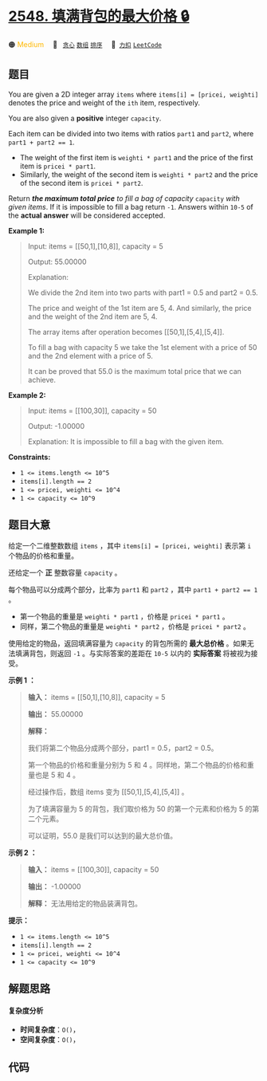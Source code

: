 # [2548. 填满背包的最大价格 🔒](https://2xiao.github.io/leetcode-js/problem/2548.html)

🟠 <font color=#ffb800>Medium</font>&emsp; 🔖&ensp; [`贪心`](/tag/greedy.md) [`数组`](/tag/array.md) [`排序`](/tag/sorting.md)&emsp; 🔗&ensp;[`力扣`](https://leetcode.cn/problems/maximum-price-to-fill-a-bag) [`LeetCode`](https://leetcode.com/problems/maximum-price-to-fill-a-bag)

## 题目

You are given a 2D integer array `items` where `items[i] = [pricei, weighti]`
denotes the price and weight of the `ith` item, respectively.

You are also given a **positive** integer `capacity`.

Each item can be divided into two items with ratios `part1` and `part2`, where
`part1 + part2 == 1`.

  * The weight of the first item is `weighti * part1` and the price of the first item is `pricei * part1`.
  * Similarly, the weight of the second item is `weighti * part2` and the price of the second item is `pricei * part2`.

Return _**the maximum total price** to fill a bag of capacity_ `capacity`
_with given items_. If it is impossible to fill a bag return `-1`. Answers
within `10-5` of the **actual answer** will be considered accepted.



**Example 1:**

> Input: items = [[50,1],[10,8]], capacity = 5
> 
> Output: 55.00000
> 
> Explanation: 
> 
> We divide the 2nd item into two parts with part1 = 0.5 and part2 = 0.5.
> 
> The price and weight of the 1st item are 5, 4. And similarly, the price and the weight of the 2nd item are 5, 4.
> 
> The array items after operation becomes [[50,1],[5,4],[5,4]]. 
> 
> To fill a bag with capacity 5 we take the 1st element with a price of 50 and the 2nd element with a price of 5.
> 
> It can be proved that 55.0 is the maximum total price that we can achieve.

**Example 2:**

> Input: items = [[100,30]], capacity = 50
> 
> Output: -1.00000
> 
> Explanation: It is impossible to fill a bag with the given item.

**Constraints:**

  * `1 <= items.length <= 10^5`
  * `items[i].length == 2`
  * `1 <= pricei, weighti <= 10^4`
  * `1 <= capacity <= 10^9`


## 题目大意

给定一个二维整数数组 `items` ，其中 `items[i] = [pricei, weighti]` 表示第 `i` 个物品的价格和重量。

还给定一个 **正** 整数容量 `capacity` 。

每个物品可以分成两个部分，比率为 `part1` 和 `part2` ，其中 `part1 + part2 == 1` 。

  * 第一个物品的重量是 `weighti * part1` ，价格是 `pricei * part1` 。
  * 同样，第二个物品的重量是 `weighti * part2` ，价格是 `pricei * part2` 。

使用给定的物品，返回填满容量为 `capacity` 的背包所需的 **最大总价格** 。如果无法填满背包，则返回 `-1` 。与实际答案的差距在
`10-5` 以内的 **实际答案** 将被视为接受。



**示例 1 ：**

> 
> 
> 
> 
> 
> **输入：** items = [[50,1],[10,8]], capacity = 5
> 
> **输出：** 55.00000
> 
> **解释：**
> 
> 我们将第二个物品分成两个部分，part1 = 0.5，part2 = 0.5。 
> 
> 第一个物品的价格和重量分别为 5 和 4 。同样地，第二个物品的价格和重量也是 5 和 4 。 
> 
> 经过操作后，数组 items 变为 [[50,1],[5,4],[5,4]] 。 
> 
> 为了填满容量为 5 的背包，我们取价格为 50 的第一个元素和价格为 5 的第二个元素。 
> 
> 可以证明，55.0 是我们可以达到的最大总价值。
> 
> 

**示例 2 ：**

> 
> 
> 
> 
> 
> **输入：** items = [[100,30]], capacity = 50
> 
> **输出：** -1.00000
> 
> **解释：** 无法用给定的物品装满背包。
> 
> 



**提示：**

  * `1 <= items.length <= 10^5`
  * `items[i].length == 2`
  * `1 <= pricei, weighti <= 10^4`
  * `1 <= capacity <= 10^9`


## 解题思路

#### 复杂度分析

- **时间复杂度**：`O()`，
- **空间复杂度**：`O()`，

## 代码

```javascript

```